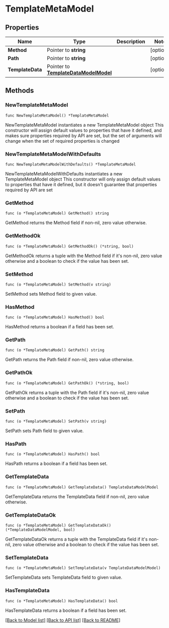 # TemplateMetaModel

## Properties

Name | Type | Description | Notes
------------ | ------------- | ------------- | -------------
**Method** | Pointer to **string** |  | [optional] 
**Path** | Pointer to **string** |  | [optional] 
**TemplateData** | Pointer to [**TemplateDataModelModel**](TemplateDataModel.md) |  | [optional] 

## Methods

### NewTemplateMetaModel

`func NewTemplateMetaModel() *TemplateMetaModel`

NewTemplateMetaModel instantiates a new TemplateMetaModel object
This constructor will assign default values to properties that have it defined,
and makes sure properties required by API are set, but the set of arguments
will change when the set of required properties is changed

### NewTemplateMetaModelWithDefaults

`func NewTemplateMetaModelWithDefaults() *TemplateMetaModel`

NewTemplateMetaModelWithDefaults instantiates a new TemplateMetaModel object
This constructor will only assign default values to properties that have it defined,
but it doesn't guarantee that properties required by API are set

### GetMethod

`func (o *TemplateMetaModel) GetMethod() string`

GetMethod returns the Method field if non-nil, zero value otherwise.

### GetMethodOk

`func (o *TemplateMetaModel) GetMethodOk() (*string, bool)`

GetMethodOk returns a tuple with the Method field if it's non-nil, zero value otherwise
and a boolean to check if the value has been set.

### SetMethod

`func (o *TemplateMetaModel) SetMethod(v string)`

SetMethod sets Method field to given value.

### HasMethod

`func (o *TemplateMetaModel) HasMethod() bool`

HasMethod returns a boolean if a field has been set.

### GetPath

`func (o *TemplateMetaModel) GetPath() string`

GetPath returns the Path field if non-nil, zero value otherwise.

### GetPathOk

`func (o *TemplateMetaModel) GetPathOk() (*string, bool)`

GetPathOk returns a tuple with the Path field if it's non-nil, zero value otherwise
and a boolean to check if the value has been set.

### SetPath

`func (o *TemplateMetaModel) SetPath(v string)`

SetPath sets Path field to given value.

### HasPath

`func (o *TemplateMetaModel) HasPath() bool`

HasPath returns a boolean if a field has been set.

### GetTemplateData

`func (o *TemplateMetaModel) GetTemplateData() TemplateDataModelModel`

GetTemplateData returns the TemplateData field if non-nil, zero value otherwise.

### GetTemplateDataOk

`func (o *TemplateMetaModel) GetTemplateDataOk() (*TemplateDataModelModel, bool)`

GetTemplateDataOk returns a tuple with the TemplateData field if it's non-nil, zero value otherwise
and a boolean to check if the value has been set.

### SetTemplateData

`func (o *TemplateMetaModel) SetTemplateData(v TemplateDataModelModel)`

SetTemplateData sets TemplateData field to given value.

### HasTemplateData

`func (o *TemplateMetaModel) HasTemplateData() bool`

HasTemplateData returns a boolean if a field has been set.


[[Back to Model list]](../README.md#documentation-for-models) [[Back to API list]](../README.md#documentation-for-api-endpoints) [[Back to README]](../README.md)


